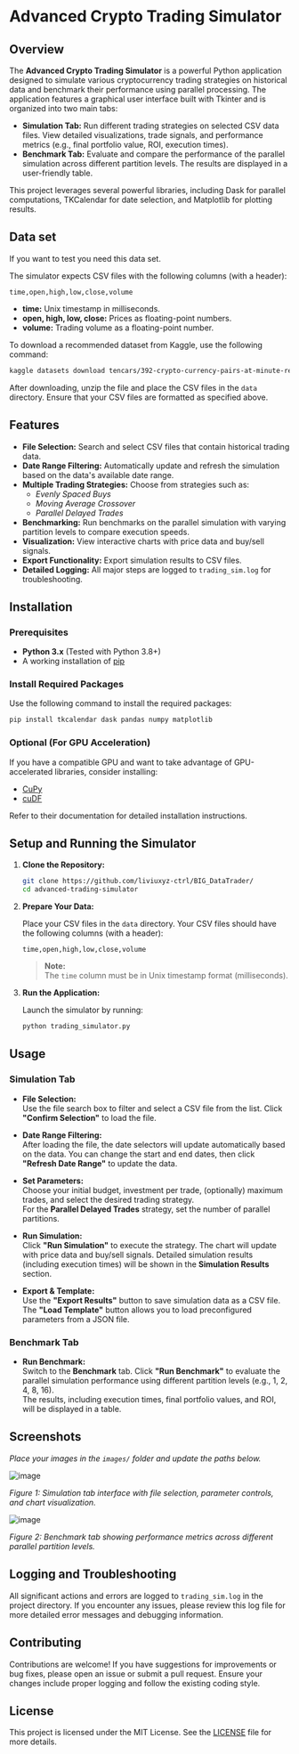 # Advanced Crypto Trading Simulator

## Overview

The **Advanced Crypto Trading Simulator** is a powerful Python application designed to simulate various cryptocurrency trading strategies on historical data and benchmark their performance using parallel processing. The application features a graphical user interface built with Tkinter and is organized into two main tabs:

- **Simulation Tab:** Run different trading strategies on selected CSV data files. View detailed visualizations, trade signals, and performance metrics (e.g., final portfolio value, ROI, execution times).
- **Benchmark Tab:** Evaluate and compare the performance of the parallel simulation across different partition levels. The results are displayed in a user-friendly table.

This project leverages several powerful libraries, including Dask for parallel computations, TKCalendar for date selection, and Matplotlib for plotting results.

## Data set 
If you want to test you need this data set.

The simulator expects CSV files with the following columns (with a header):

```
time,open,high,low,close,volume
```

- **time:** Unix timestamp in milliseconds.
- **open, high, low, close:** Prices as floating-point numbers.
- **volume:** Trading volume as a floating-point number.

To download a recommended dataset from Kaggle, use the following command:

```bash
kaggle datasets download tencars/392-crypto-currency-pairs-at-minute-resolution
```

After downloading, unzip the file and place the CSV files in the `data` directory. Ensure that your CSV files are formatted as specified above.

## Features

- **File Selection:** Search and select CSV files that contain historical trading data.
- **Date Range Filtering:** Automatically update and refresh the simulation based on the data's available date range.
- **Multiple Trading Strategies:** Choose from strategies such as:
  - *Evenly Spaced Buys*
  - *Moving Average Crossover*
  - *Parallel Delayed Trades*
- **Benchmarking:** Run benchmarks on the parallel simulation with varying partition levels to compare execution speeds.
- **Visualization:** View interactive charts with price data and buy/sell signals.
- **Export Functionality:** Export simulation results to CSV files.
- **Detailed Logging:** All major steps are logged to `trading_sim.log` for troubleshooting.

## Installation

### Prerequisites

- **Python 3.x** (Tested with Python 3.8+)
- A working installation of [pip](https://pip.pypa.io/en/stable/installation/)

### Install Required Packages

Use the following command to install the required packages:

```bash
pip install tkcalendar dask pandas numpy matplotlib
```

### Optional (For GPU Acceleration)

If you have a compatible GPU and want to take advantage of GPU-accelerated libraries, consider installing:
- [CuPy](https://docs.cupy.dev/en/stable/install.html)
- [cuDF](https://rapids.ai/start.html)

Refer to their documentation for detailed installation instructions.

## Setup and Running the Simulator

1. **Clone the Repository:**

   ```bash
   git clone https://github.com/liviuxyz-ctrl/BIG_DataTrader/
   cd advanced-trading-simulator
   ```

2. **Prepare Your Data:**

   Place your CSV files in the `data` directory. Your CSV files should have the following columns (with a header):

   ```
   time,open,high,low,close,volume
   ```

   > **Note:**  
   > The `time` column must be in Unix timestamp format (milliseconds).

3. **Run the Application:**

   Launch the simulator by running:

   ```bash
   python trading_simulator.py
   ```

## Usage

### Simulation Tab

- **File Selection:**  
  Use the file search box to filter and select a CSV file from the list. Click **"Confirm Selection"** to load the file.

- **Date Range Filtering:**  
  After loading the file, the date selectors will update automatically based on the data. You can change the start and end dates, then click **"Refresh Date Range"** to update the data.

- **Set Parameters:**  
  Choose your initial budget, investment per trade, (optionally) maximum trades, and select the desired trading strategy.  
  For the **Parallel Delayed Trades** strategy, set the number of parallel partitions.

- **Run Simulation:**  
  Click **"Run Simulation"** to execute the strategy. The chart will update with price data and buy/sell signals. Detailed simulation results (including execution times) will be shown in the **Simulation Results** section.

- **Export & Template:**  
  Use the **"Export Results"** button to save simulation data as a CSV file. The **"Load Template"** button allows you to load preconfigured parameters from a JSON file.

### Benchmark Tab

- **Run Benchmark:**  
  Switch to the **Benchmark** tab. Click **"Run Benchmark"** to evaluate the parallel simulation performance using different partition levels (e.g., 1, 2, 4, 8, 16).  
  The results, including execution times, final portfolio values, and ROI, will be displayed in a table.

## Screenshots

*Place your images in the `images/` folder and update the paths below.*

![image](https://github.com/user-attachments/assets/aed4d142-e547-4d53-8841-173f3579de6f)

*Figure 1: Simulation tab interface with file selection, parameter controls, and chart visualization.*

![image](https://github.com/user-attachments/assets/df32c66f-4597-465b-a07e-e8c60d2d9372)

*Figure 2: Benchmark tab showing performance metrics across different parallel partition levels.*

## Logging and Troubleshooting

All significant actions and errors are logged to `trading_sim.log` in the project directory. If you encounter any issues, please review this log file for more detailed error messages and debugging information.

## Contributing

Contributions are welcome! If you have suggestions for improvements or bug fixes, please open an issue or submit a pull request. Ensure your changes include proper logging and follow the existing coding style.

## License

This project is licensed under the MIT License. See the [LICENSE](LICENSE) file for more details.
